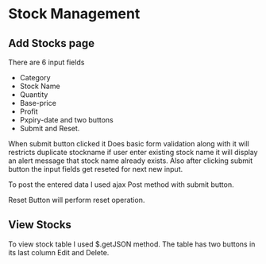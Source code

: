 # Stock Management

## Add Stocks page
  There are 6 input fields
  * Category
  * Stock Name
  * Quantity
  * Base-price
  * Profit
  * Pxpiry-date
    and two buttons 
  * Submit and Reset.
 
When submit button clicked it Does basic form validation along with it will restricts duplicate stockname if user enter existing stock name it will display an alert message that stock name already exists. Also after clicking submit button the input fields get reseted for next new input.

To post the entered data I used ajax Post method with submit button.

Reset Button will perform reset operation.

## View Stocks

To view stock table I used $.getJSON method. The table has two buttons in its last column Edit and Delete.


